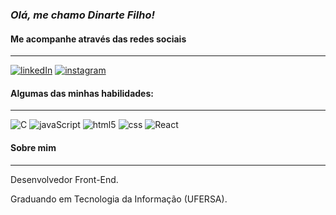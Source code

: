 ### *Olá, me chamo Dinarte Filho!*
#### Me acompanhe através das redes sociais
___

[![linkedIn](https://img.shields.io/badge/LinkedIn-0077B5?style=for-the-badge&logo=linkedin&logoColor=white)](https://www.linkedin.com/in/dinarte-rodrigues-0922372b0/)
[![instagram](https://img.shields.io/badge/Instagram-E4405F?style=for-the-badge&logo=instagram&logoColor=white)](https://www.instagram.com/dinarteefilho)

#### Algumas das minhas habilidades:
___

![C](https://img.shields.io/badge/C-%23007ACC.svg?style=for-the-badge&logo=C&logoColor=white)
![javaScript](https://img.shields.io/badge/JavaScript-323330?style=for-the-badge&logo=javascript&logoColor=F7DF1E)
![html5](https://img.shields.io/badge/HTML5-E34F26?style=for-the-badge&logo=html5&logoColor=white)
![css](https://img.shields.io/badge/CSS3-1572B6?style=for-the-badge&logo=css3&logoColor=white)
![React](https://img.shields.io/badge/React-20232A?style=for-the-badge&logo=react&logoColor=61DAFB)

#### Sobre mim
___

Desenvolvedor Front-End.

Graduando em Tecnologia da Informação (UFERSA).
